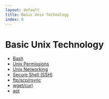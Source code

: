 ```yaml
---
layout: default
title: Basic Unix Technology 
index: 0
---
```


Basic Unix Technology
=====================

* <a href='{{ site.baseurl }}/modules/unix/bash.html'>Bash</a>
* <a href='{{ site.baseurl }}/modules/unix/permissions.html'>Unix Permissions</a>
* <a href='{{ site.baseurl }}/modules/unix/networking.html'>Unix Networking</a>
* <a href='{{ site.baseurl }}/modules/unix/ssh.html'>Secure Shell (SSH)</a>
* <a href='{{ site.baseurl }}/modules/unix/ftp_scp_rsync.html'>ftp/scp/rsync</a>
* <a href='{{ site.baseurl }}/modules/unix/wget_curl.html'>wget/curl</a>
* <a href='{{ site.baseurl }}/modules/unix/apt.html'>apt</a>
